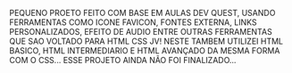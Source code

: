 PEQUENO PROETO FEITO COM BASE EM AULAS DEV QUEST, USANDO FERRAMENTAS COMO ICONE FAVICON, FONTES EXTERNA, LINKS PERSONALIZADOS, EFEITO DE AUDIO ENTRE OUTRAS FERRAMENTAS QUE SAO VOLTADO PARA HTML CSS JV!
NESTE TAMBEM UTILIZEI HTML BASICO, HTML INTERMEDIARIO E HTML AVANÇADO DA MESMA FORMA COM O CSS... ESSE PROJETO AINDA NÃO FOI FINALIZADO...
